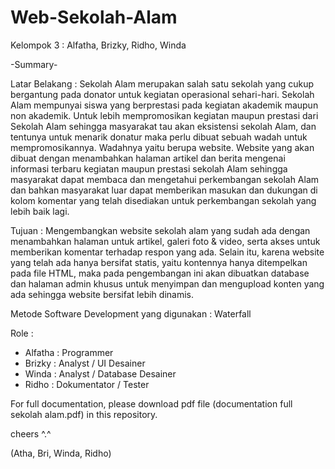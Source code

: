 # Web-Sekolah-Alam
Kelompok 3 : Alfatha, Brizky, Ridho, Winda

-Summary-

Latar Belakang :
Sekolah Alam merupakan salah satu sekolah yang cukup bergantung pada donator untuk kegiatan operasional sehari-hari. Sekolah Alam mempunyai siswa yang berprestasi pada kegiatan akademik maupun non akademik. Untuk lebih mempromosikan kegiatan maupun prestasi dari Sekolah Alam sehingga masyarakat tau akan eksistensi sekolah Alam, dan tentunya untuk menarik donatur maka perlu dibuat sebuah wadah untuk mempromosikannya. Wadahnya yaitu berupa website. Website yang akan dibuat dengan menambahkan halaman artikel dan berita mengenai informasi terbaru kegiatan maupun prestasi sekolah Alam sehingga masyarakat dapat membaca dan mengetahui perkembangan sekolah Alam dan bahkan masyarakat luar dapat memberikan masukan dan dukungan di kolom komentar yang telah disediakan untuk perkembangan sekolah yang lebih baik lagi.

Tujuan :
Mengembangkan website sekolah alam yang sudah ada dengan menambahkan halaman untuk artikel, galeri foto & video, serta akses untuk memberikan komentar terhadap respon yang ada. Selain itu, karena website yang telah ada hanya bersifat statis, yaitu kontennya hanya ditempelkan pada file HTML, maka pada pengembangan ini akan dibuatkan database dan halaman admin khusus untuk menyimpan dan mengupload konten yang ada sehingga website bersifat lebih dinamis.

Metode Software Development yang digunakan : Waterfall

Role :
- Alfatha : Programmer
- Brizky : Analyst / UI Desainer
- Winda : Analyst / Database Desainer
- Ridho : Dokumentator / Tester

For full documentation, please download pdf file (documentation full sekolah alam.pdf) in this repository.

cheers ^.^

(Atha, Bri, Winda, Ridho)
